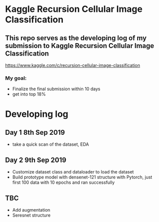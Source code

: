 # Kaggle Recursion Cellular Image Classification
## This repo serves as the developing log of my submission to Kaggle Recursion Cellular Image Classification
https://www.kaggle.com/c/recursion-cellular-image-classification

### My goal:
- Finalize the final submission within 10 days
- get into top 18%

# Developing log
## Day 1 8th Sep 2019
- take a quick scan of the dataset, EDA

## Day 2 9th Sep 2019
- Customize dataset class and dataloader to load the dataset
- Build prototype model with densenet-121 structure with Pytorch, just first 100 data with 10 epochs and ran successfully

## TBC
- Add augmentation
- Seresnet structure
